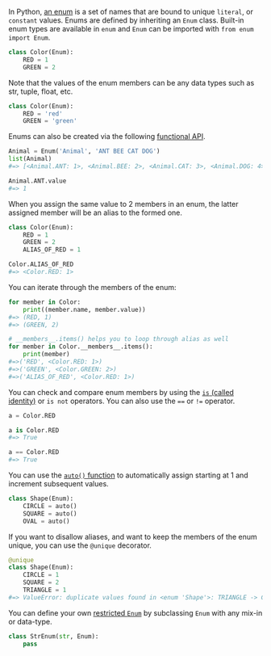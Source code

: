 In Python, [an enum][enum-docs] is a set of names that are bound to unique `literal`, or `constant` values. Enums are defined by inheriting an `Enum` class. Built-in enum types are available in `enum` and `Enum` can be imported with `from enum import Enum`.

```python
class Color(Enum):
    RED = 1
    GREEN = 2
```

Note that the values of the enum members can be any data types such as str, tuple, float, etc.

```python
class Color(Enum):
    RED = 'red'
    GREEN = 'green'
```

Enums can also be created via the following [functional API][enum-functional-api].

```python
Animal = Enum('Animal', 'ANT BEE CAT DOG')
list(Animal)
#=> [<Animal.ANT: 1>, <Animal.BEE: 2>, <Animal.CAT: 3>, <Animal.DOG: 4>]

Animal.ANT.value
#=> 1
```

When you assign the same value to 2 members in an enum, the latter assigned member will be an alias to the formed one.

```python
class Color(Enum):
    RED = 1
    GREEN = 2
    ALIAS_OF_RED = 1

Color.ALIAS_OF_RED
#=> <Color.RED: 1>
```

You can iterate through the members of the enum:

```python
for member in Color:
    print((member.name, member.value))
#=> (RED, 1)
#=> (GREEN, 2)

# __members__.items() helps you to loop through alias as well
for member in Color.__members__.items():
    print(member)
#=>('RED', <Color.RED: 1>)
#=>('GREEN', <Color.GREEN: 2>)
#=>('ALIAS_OF_RED', <Color.RED: 1>)
```

You can check and compare enum members by using the [`is` (called identity)][identity-keyword] or `is not` operators. You can also use the `==` or `!=` operator.

```python
a = Color.RED

a is Color.RED
#=> True

a == Color.RED
#=> True
```

You can use the [`auto()` function][enum-auto-docs] to automatically assign starting at 1 and increment subsequent values.

```python
class Shape(Enum):
    CIRCLE = auto()
    SQUARE = auto()
    OVAL = auto()
```

If you want to disallow aliases, and want to keep the members of the enum unique, you can use the `@unique` decorator.

```python
@unique
class Shape(Enum):
    CIRCLE = 1
    SQUARE = 2
    TRIANGLE = 1
#=> ValueError: duplicate values found in <enum 'Shape'>: TRIANGLE -> CIRCLE
```

You can define your own [restricted `Enum`][restricted-enums] by subclassing `Enum` with any mix-in or data-type.

```python
class StrEnum(str, Enum):
    pass
```

[enum-docs]: https://docs.python.org/3/library/enum.html
[enum-auto-docs]: https://docs.python.org/3/library/enum.html#using-auto
[enum-functional-api]: https://docs.python.org/3/library/enum.html#functional-api
[restricted-enums]: https://docs.python.org/3/library/enum.html#restricted-enum-subclassing
[identity-keyword]: https://www.w3schools.com/python/ref_keyword_is.asp
